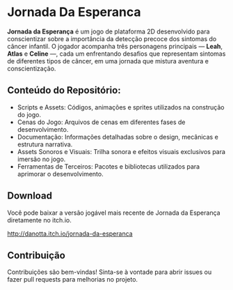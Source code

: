 # Jornada Da Esperanca
**Jornada da Esperança** é um jogo de plataforma 2D desenvolvido para conscientizar sobre a importância da detecção precoce dos sintomas do câncer infantil. O jogador acompanha três personagens principais — **Leah**, **Atlas** e **Celine** —, cada um enfrentando desafios que representam sintomas de diferentes tipos de câncer, em uma jornada que mistura aventura e conscientização.

## Conteúdo do Repositório:
- Scripts e Assets: Códigos, animações e sprites utilizados na construção do jogo.
- Cenas do Jogo: Arquivos de cenas em diferentes fases de desenvolvimento.
- Documentação: Informações detalhadas sobre o design, mecânicas e estrutura narrativa.
- Assets Sonoros e Visuais: Trilha sonora e efeitos visuais exclusivos para imersão no jogo.
- Ferramentas de Terceiros: Pacotes e bibliotecas utilizados para aprimorar o desenvolvimento.

## Download
Você pode baixar a versão jogável mais recente de Jornada da Esperança diretamente no itch.io.

http://danotta.itch.io/jornada-da-esperanca

## Contribuição
Contribuições são bem-vindas! Sinta-se à vontade para abrir issues ou fazer pull requests para melhorias no projeto.
 
